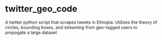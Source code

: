 # twitter_geo_code
A twitter python script that scrapes tweets in Ethiopia. Utilizes the theory of circles, bounding boxes, and streaming from geo-tagged users to propogate a large dataset
